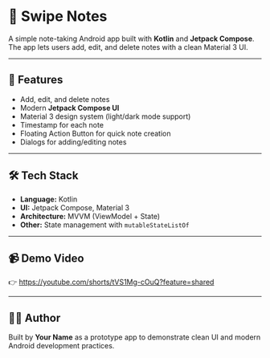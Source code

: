 # 📝 Swipe Notes

A simple note-taking Android app built with **Kotlin** and **Jetpack Compose**.  
The app lets users add, edit, and delete notes with a clean Material 3 UI.

---

## 🎯 Features
- Add, edit, and delete notes
- Modern **Jetpack Compose UI**
- Material 3 design system (light/dark mode support)
- Timestamp for each note
- Floating Action Button for quick note creation
- Dialogs for adding/editing notes

---

## 🛠️ Tech Stack
- **Language:** Kotlin
- **UI:** Jetpack Compose, Material 3
- **Architecture:** MVVM (ViewModel + State)
- **Other:** State management with `mutableStateListOf`

---

## 📹 Demo Video
👉 https://youtube.com/shorts/tVS1Mg-cOuQ?feature=shared

---

## 👨‍💻 Author
Built by **Your Name** as a prototype app to demonstrate clean UI and modern Android development practices.
